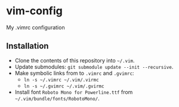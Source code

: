 # vim-config

My .vimrc configuration

## Installation

- Clone the contents of this repository into `~/.vim`.
- Update submodules: `git submodule update --init --recursive`.
- Make symbolic links from to `.vimrc` and `.gvimrc`: 
  - `ln -s ~/.vimrc ~/.vim/.virmc`
  - `ln -s ~/.gvimrc ~/.vim/.gvirmc`
- Install font `Roboto Mono for Powerline.ttf` from `~/.vim/bundle/fonts/RobotoMono/`.
